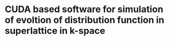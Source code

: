 CUDA based software for simulation of evoltion of distribution function in superlattice in k-space
==================================================================================================

